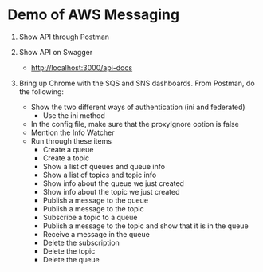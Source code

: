 # Demo of AWS Messaging

1. Show API through Postman

1. Show API on Swagger
   * <http://localhost:3000/api-docs>

1. Bring up Chrome with the SQS and SNS dashboards. From Postman, do the following:
   * Show the two different ways of authentication (ini and federated)
     * Use the ini method
   * In the config file, make sure that the proxyIgnore option is false
   * Mention the Info Watcher
   * Run through these items
     * Create a queue
     * Create a topic
     * Show a list of queues and queue info
     * Show a list of topics and topic info
     * Show info about the queue we just created
     * Show info about the topic we just created
     * Publish a message to the queue
     * Publish a message to the topic
     * Subscribe a topic to a queue
     * Publish a message to the topic and show that it is in the queue
     * Receive a message in the queue
     * Delete the subscription
     * Delete the topic
     * Delete the queue
